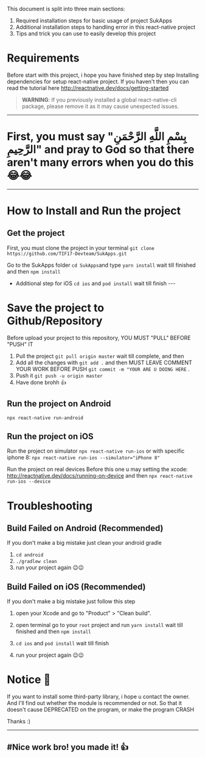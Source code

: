 This document is split into three main sections:
1. Required installation steps for basic usage of project SukApps
2. Additional installation steps to handling error in this react-native project
3. Tips and trick you can use to easily develop this project


# Requirements
Before start with this project, i hope you have finished step by step Installing dependencies for setup react-native project.
If you haven't then you can read the tutorial here
http://reactnative.dev/docs/getting-started

> **WARNING**: If you previously installed a global react-native-cli package, please remove it as it may cause unexpected issues.
---



# First, you must say "بِسْمِ اللَّهِ الرَّحْمَنِ الرَّحِيمِ" and pray to God so that there aren't many errors when you do this 😂😂 
 ---

# How to Install and Run the project
## Get the project
First, you must clone the project in your terminal
`git clone https://github.com/TIF17-Devteam/SukApps.git`

Go to the SukApps folder
`cd SukApps`and type `yarn install` wait till finished and then `npm install`

- Additional step for iOS
`cd ios` and `pod install` wait till finish ---


# Save the project to Github/Repository
Before upload your project to this repository, YOU MUST "PULL" BEFORE "PUSH" IT
1. Pull the project `git pull origin master` wait till complete, and then
2. Add all the changes with `git add .` and then MUST LEAVE COMMENT YOUR WORK BEFORE PUSH `git commit -m "YOUR ARE U DOING HERE` .
3. Push it `git push -u origin master`
4. Have done brohh 👍


## Run the project on Android
`npx react-native run-android`


## Run the project on iOS
Run the project on simulator
`npx react-native run-ios` or with specific iphone 8: `npx react-native run-ios --simulator="iPhone 8"`

Run the project on real devices
Before this one u may setting the xcode: http://reactnative.dev/docs/running-on-device and then
`npx react-native run-ios --device`



# Troubleshooting
## Build Failed on Android (Recommended)
If you don't make a big mistake just clean your android gradle
1. `cd android`
2. `./gradlew clean`
3. run your project again 😉😉

## Build Failed on iOS (Recommended)
If you don't make a big mistake just follow this step
1. open your Xcode and go to "Product" > "Clean build".

2. open terminal go to your `root` project and run `yarn install` wait till finished and then `npm install`
3. `cd ios` and `pod install` wait till finish
4. run your project again 😉😉



# Notice 👀
If you want to install some third-party library, i hope u contact the owner. And I'll find out whether the module is recommended or not.
So that it doesn't cause DEPRECATED on the program, or make the program CRASH

Thanks :)





---
#Nice work bro! you made it! 👍
---
